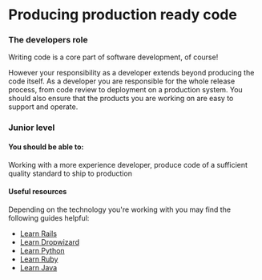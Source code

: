 # Producing production ready code

### The developers role

Writing code is a core part of software development, of course!

However your responsibility as a developer extends beyond producing the code
itself. As a developer you are responsible for the whole release process, from code review to
deployment on a production system. You should also ensure that the products you are
working on are easy to support and operate.

### Junior level

#### You should be able to:

Working with a more experience developer, produce code of a sufficient quality standard to ship to production

#### Useful resources

Depending on the technology you're working with you may find the following guides helpful:

- [Learn Rails](/resources/frameworks/rails.md)
- [Learn Dropwizard](/resources/languages/dropwizard.md)
- [Learn Python](/resources/languages/python.md)
- [Learn Ruby](/resources/languages/ruby.md)
- [Learn Java](/resources/languages/java.md)
